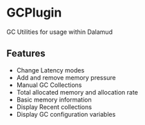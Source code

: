 # GCPlugin
GC Utilities for usage within Dalamud

## Features
- Change Latency modes
- Add and remove memory pressure
- Manual GC Collections
- Total allocated memory and allocation rate
- Basic memory information
- Display Recent collections
- Display GC configuration variables
